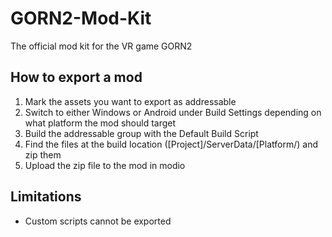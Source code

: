 # GORN2-Mod-Kit
The official mod kit for the VR game GORN2

## How to export a mod
1. Mark the assets you want to export as addressable
2. Switch to either Windows or Android under Build Settings depending on what platform the mod should target
3. Build the addressable group with the Default Build Script
4. Find the files at the build location ([Project]/ServerData/[Platform/) and zip them
5. Upload the zip file to the mod in modio

## Limitations
* Custom scripts cannot be exported
